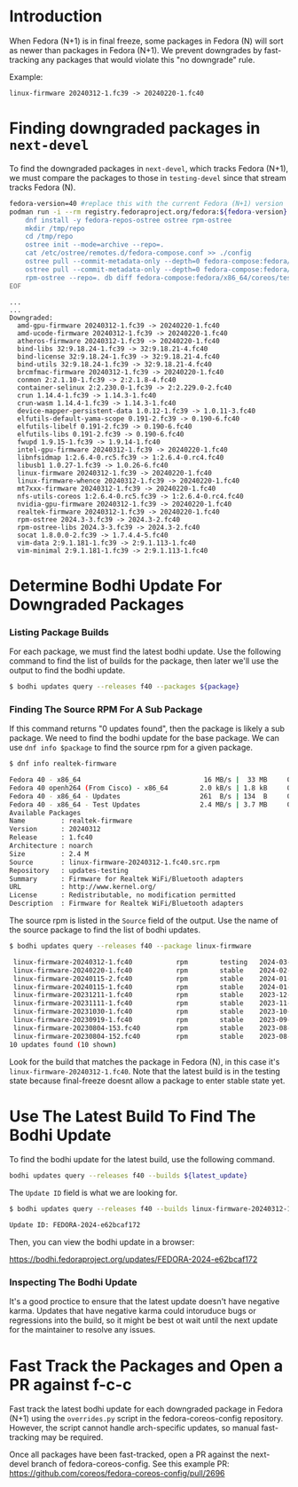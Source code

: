 # Introduction

When Fedora (N+1) is in final freeze, some packages in Fedora (N) will sort as newer than packages in Fedora (N+1). We prevent downgrades by fast-tracking any packages that would violate this "no downgrade" rule.

Example:
```
linux-firmware 20240312-1.fc39 -> 20240220-1.fc40
```

# Finding downgraded packages in `next-devel`

To find the downgraded packages in `next-devel`, which tracks Fedora (N+1), we must compare the packages to those in `testing-devel` since that stream tracks Fedora (N).

``` bash
fedora-version=40 #replace this with the current Fedora (N+1) version
podman run -i --rm registry.fedoraproject.org/fedora:${fedora-version} <<EOF
    dnf install -y fedora-repos-ostree ostree rpm-ostree
	mkdir /tmp/repo
	cd /tmp/repo
	ostree init --mode=archive --repo=.
	cat /etc/ostree/remotes.d/fedora-compose.conf >> ./config
	ostree pull --commit-metadata-only --depth=0 fedora-compose:fedora/x86_64/coreos/testing-devel
	ostree pull --commit-metadata-only --depth=0 fedora-compose:fedora/x86_64/coreos/next-devel
	rpm-ostree --repo=. db diff fedora-compose:fedora/x86_64/coreos/testing-devel fedora-compose:fedora/x86_64/coreos/next-devel | sed -ne '/Downgraded/,/Removed/{/Downgraded/N;p}'
EOF
```

```text
...
...
Downgraded:
  amd-gpu-firmware 20240312-1.fc39 -> 20240220-1.fc40
  amd-ucode-firmware 20240312-1.fc39 -> 20240220-1.fc40
  atheros-firmware 20240312-1.fc39 -> 20240220-1.fc40
  bind-libs 32:9.18.24-1.fc39 -> 32:9.18.21-4.fc40
  bind-license 32:9.18.24-1.fc39 -> 32:9.18.21-4.fc40
  bind-utils 32:9.18.24-1.fc39 -> 32:9.18.21-4.fc40
  brcmfmac-firmware 20240312-1.fc39 -> 20240220-1.fc40
  conmon 2:2.1.10-1.fc39 -> 2:2.1.8-4.fc40
  container-selinux 2:2.230.0-1.fc39 -> 2:2.229.0-2.fc40
  crun 1.14.4-1.fc39 -> 1.14.3-1.fc40
  crun-wasm 1.14.4-1.fc39 -> 1.14.3-1.fc40
  device-mapper-persistent-data 1.0.12-1.fc39 -> 1.0.11-3.fc40
  elfutils-default-yama-scope 0.191-2.fc39 -> 0.190-6.fc40
  elfutils-libelf 0.191-2.fc39 -> 0.190-6.fc40
  elfutils-libs 0.191-2.fc39 -> 0.190-6.fc40
  fwupd 1.9.15-1.fc39 -> 1.9.14-1.fc40
  intel-gpu-firmware 20240312-1.fc39 -> 20240220-1.fc40
  libnfsidmap 1:2.6.4-0.rc5.fc39 -> 1:2.6.4-0.rc4.fc40
  libusb1 1.0.27-1.fc39 -> 1.0.26-6.fc40
  linux-firmware 20240312-1.fc39 -> 20240220-1.fc40
  linux-firmware-whence 20240312-1.fc39 -> 20240220-1.fc40
  mt7xxx-firmware 20240312-1.fc39 -> 20240220-1.fc40
  nfs-utils-coreos 1:2.6.4-0.rc5.fc39 -> 1:2.6.4-0.rc4.fc40
  nvidia-gpu-firmware 20240312-1.fc39 -> 20240220-1.fc40
  realtek-firmware 20240312-1.fc39 -> 20240220-1.fc40
  rpm-ostree 2024.3-3.fc39 -> 2024.3-2.fc40
  rpm-ostree-libs 2024.3-3.fc39 -> 2024.3-2.fc40
  socat 1.8.0.0-2.fc39 -> 1.7.4.4-5.fc40
  vim-data 2:9.1.181-1.fc39 -> 2:9.1.113-1.fc40
  vim-minimal 2:9.1.181-1.fc39 -> 2:9.1.113-1.fc40

```


# Determine Bodhi Update For Downgraded Packages

### Listing Package Builds
For each package, we must find the latest bodhi update. Use the following command to find the list of builds for the package, then later we'll use the output to find the bodhi update.
``` bash
$ bodhi updates query --releases f40 --packages ${package}
```

### Finding The Source RPM For A Sub Package
If this command returns "0 updates found", then the package is likely a sub package. We need to find the bodhi update for the base package. We can use `dnf info $package` to find the source rpm for a given package.

``` bash
$ dnf info realtek-firmware

Fedora 40 - x86_64                               16 MB/s |  33 MB     00:02    
Fedora 40 openh264 (From Cisco) - x86_64        2.0 kB/s | 1.8 kB     00:00    
Fedora 40 - x86_64 - Updates                    261  B/s | 134  B     00:00    
Fedora 40 - x86_64 - Test Updates               2.4 MB/s | 3.7 MB     00:01    
Available Packages
Name         : realtek-firmware
Version      : 20240312
Release      : 1.fc40
Architecture : noarch
Size         : 2.4 M
Source       : linux-firmware-20240312-1.fc40.src.rpm
Repository   : updates-testing
Summary      : Firmware for Realtek WiFi/Bluetooth adapters
URL          : http://www.kernel.org/
License      : Redistributable, no modification permitted
Description  : Firmware for Realtek WiFi/Bluetooth adapters
```

The source rpm is listed in the `Source` field of the output. Use the name of the source package to find the list of bodhi updates.

```bash
$ bodhi updates query --releases f40 --package linux-firmware

 linux-firmware-20240312-1.fc40           rpm        testing   2024-03-13 (8)
 linux-firmware-20240220-1.fc40           rpm        stable    2024-02-21 (29)
 linux-firmware-20240115-2.fc40           rpm        stable    2024-01-18 (62)
 linux-firmware-20240115-1.fc40           rpm        stable    2024-01-16 (65)
 linux-firmware-20231211-1.fc40           rpm        stable    2023-12-13 (98)
 linux-firmware-20231111-1.fc40           rpm        stable    2023-11-15 (126)
 linux-firmware-20231030-1.fc40           rpm        stable    2023-10-31 (141)
 linux-firmware-20230919-1.fc40           rpm        stable    2023-09-20 (183)
 linux-firmware-20230804-153.fc40         rpm        stable    2023-08-10 (223)
 linux-firmware-20230804-152.fc40         rpm        stable    2023-08-09 (224)
10 updates found (10 shown)
```

Look for the build that matches the package in Fedora (N), in this case it's `linux-firmware-20240312-1.fc40`.
Note that the latest build is in the testing state because final-freeze doesnt allow a package to enter stable state yet.

# Use The Latest Build To Find The Bodhi Update

To find the bodhi update for the latest build, use the following command.

```bash
bodhi updates query --releases f40 --builds ${latest_update}
```

The `Update ID` field is what we are looking for.

```bash
$ bodhi updates query --releases f40 --builds linux-firmware-20240312-1.fc40 | grep "Update ID"

Update ID: FEDORA-2024-e62bcaf172
```

Then, you can view the bodhi update in a browser:

https://bodhi.fedoraproject.org/updates/FEDORA-2024-e62bcaf172

### Inspecting The Bodhi Update

It's a good proctice to ensure that the latest update doesn't have negative karma. Updates that have negative karma could intoruduce bugs or regressions into the build, so it might be best ot wait until the next update for the maintainer to resolve any issues.

# Fast Track the Packages and Open a PR against f-c-c

Fast track the latest bodhi update for each downgraded package in Fedora (N+1) using the `overrides.py` script in the fedora-coreos-config repository. However, the script cannot handle arch-specific updates, so manual fast-tracking may be required.

Once all packages have been fast-tracked, open a PR against the next-devel branch of fedora-coreos-config. See this example PR: https://github.com/coreos/fedora-coreos-config/pull/2696
